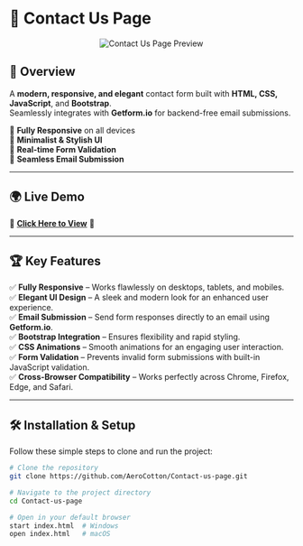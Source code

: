# 🚀 Contact Us Page

<p align="center">
  <img src="https://via.placeholder.com/1000x500?text=Project+Screenshot" alt="Contact Us Page Preview">
</p>

## 🌟 Overview
A **modern, responsive, and elegant** contact form built with **HTML, CSS, JavaScript**, and **Bootstrap**.  
Seamlessly integrates with **Getform.io** for backend-free email submissions.

🔹 **Fully Responsive** on all devices  
🔹 **Minimalist & Stylish UI**  
🔹 **Real-time Form Validation**  
🔹 **Seamless Email Submission**  

---

## 🌍 Live Demo
🎯 **[Click Here to View](https://aerocotton.github.io/Contact-us-page/)** 🚀  

---

## 🏆 Key Features

✅ **Fully Responsive** – Works flawlessly on desktops, tablets, and mobiles.  
✅ **Elegant UI Design** – A sleek and modern look for an enhanced user experience.  
✅ **Email Submission** – Send form responses directly to an email using **Getform.io**.  
✅ **Bootstrap Integration** – Ensures flexibility and rapid styling.  
✅ **CSS Animations** – Smooth animations for an engaging user interaction.  
✅ **Form Validation** – Prevents invalid form submissions with built-in JavaScript validation.  
✅ **Cross-Browser Compatibility** – Works perfectly across Chrome, Firefox, Edge, and Safari.  

---

## 🛠️ Installation & Setup
Follow these simple steps to clone and run the project:

```bash
# Clone the repository
git clone https://github.com/AeroCotton/Contact-us-page.git

# Navigate to the project directory
cd Contact-us-page

# Open in your default browser
start index.html  # Windows
open index.html   # macOS
